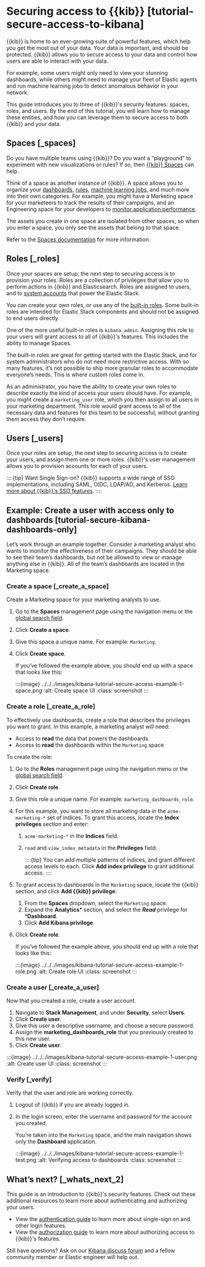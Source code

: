 # Securing access to {{kib}} [tutorial-secure-access-to-kibana]

{{kib}} is home to an ever-growing suite of powerful features, which help you get the most out of your data. Your data is important, and should be protected. {{kib}} allows you to secure access to your data and control how users are able to interact with your data.

For example, some users might only need to view your stunning dashboards, while others might need to manage your fleet of Elastic agents and run machine learning jobs to detect anomalous behavior in your network.

This guide introduces you to three of {{kib}}'s security features: spaces, roles, and users. By the end of this tutorial, you will learn how to manage these entities, and how you can leverage them to secure access to both {{kib}} and your data.


## Spaces [_spaces]

Do you have multiple teams using {{kib}}? Do you want a “playground” to experiment with new visualizations or rules? If so, then [{{kib}} Spaces](../../../deploy-manage/manage-spaces.md) can help.

Think of a space as another instance of {{kib}}. A space allows you to organize your [dashboards](../../../explore-analyze/dashboards.md), [rules](../../../explore-analyze/alerts-cases.md), [machine learning jobs](../../../explore-analyze/machine-learning/machine-learning-in-kibana.md), and much more into their own categories. For example, you might have a Marketing space for your marketeers to track the results of their campaigns, and an Engineering space for your developers to [monitor application performance](https://www.elastic.co/guide/en/apm/guide/current/apm-overview.html).

The assets you create in one space are isolated from other spaces, so when you enter a space, you only see the assets that belong to that space.

Refer to the [Spaces documentation](../../../deploy-manage/manage-spaces.md) for more information.


## Roles [_roles]

Once your spaces are setup, the next step to securing access is to provision your roles. Roles are a collection of privileges that allow you to perform actions in {{kib}} and Elasticsearch. Roles are assigned to users, and to [system accounts](../../../deploy-manage/users-roles/cluster-or-deployment-auth/built-in-users.md) that power the Elastic Stack.

You can create your own roles, or use any of the [built-in roles](../../../deploy-manage/users-roles/cluster-or-deployment-auth/built-in-roles.md). Some built-in roles are intended for Elastic Stack components and should not be assigned to end users directly.

One of the more useful built-in roles is `kibana_admin`. Assigning this role to your users will grant access to all of {{kib}}'s features. This includes the ability to manage Spaces.

The built-in roles are great for getting started with the Elastic Stack, and for system administrators who do not need more restrictive access. With so many features, it’s not possible to ship more granular roles to accommodate everyone’s needs. This is where custom roles come in.

As an administrator, you have the ability to create your own roles to describe exactly the kind of access your users should have. For example, you might create a `marketing_user` role, which you then assign to all users in your marketing department. This role would grant access to all of the necessary data and features for this team to be successful, without granting them access they don’t require.


## Users [_users]

Once your roles are setup, the next step to securing access is to create your users, and assign them one or more roles. {{kib}}'s user management allows you to provision accounts for each of your users.

::::{tip}
Want Single Sign-on? {{kib}} supports a wide range of SSO implementations, including SAML, OIDC, LDAP/AD, and Kerberos. [Learn more about {{kib}}'s SSO features](../../../deploy-manage/users-roles/cluster-or-deployment-auth/user-authentication.md).
::::



## Example: Create a user with access only to dashboards [tutorial-secure-kibana-dashboards-only]

Let’s work through an example together. Consider a marketing analyst who wants to monitor the effectiveness of their campaigns. They should be able to see their team’s dashboards, but not be allowed to view or manage anything else in {{kib}}. All of the team’s dashboards are located in the Marketing space.


### Create a space [_create_a_space]

Create a Marketing space for your marketing analysts to use.

1. Go to the **Spaces** management page using the navigation menu or the [global search field](/explore-analyze/find-and-organize/find-apps-and-objects.md).
2. Click **Create a space**.
3. Give this space a unique name. For example: `Marketing`.
4. Click **Create space**.

    If you’ve followed the example above, you should end up with a space that looks like this:

    :::{image} ../../../images/kibana-tutorial-secure-access-example-1-space.png
    :alt: Create space UI
    :class: screenshot
    :::



### Create a role [_create_a_role]

To effectively use dashboards, create a role that describes the privileges you want to grant. In this example, a marketing analyst will need:

* Access to **read** the data that powers the dashboards
* Access to **read** the dashboards within the `Marketing` space

To create the role:

1. Go to the **Roles** management page using the navigation menu or the [global search field](/explore-analyze/find-and-organize/find-apps-and-objects.md).
2. Click **Create role**.
3. Give this role a unique name. For example: `marketing_dashboards_role`.
4. For this example, you want to store all marketing data in the `acme-marketing-*` set of indices. To grant this access, locate the **Index privileges** section and enter:

    1. `acme-marketing-*` in the **Indices** field.
    2. `read` and `view_index_metadata` in the **Privileges** field.

        ::::{tip}
        You can add multiple patterns of indices, and grant different access levels to each. Click **Add index privilege** to grant additional access.
        ::::

5. To grant access to dashboards in the `Marketing` space, locate the {{kib}} section, and click **Add {{kib}} privilege**:

    1. From the **Spaces** dropdown, select the `Marketing` space.
    2. Expand the **Analytics*** section, and select the ***Read*** privilege for ***Dashboard**.
    3. Click **Add Kibana privilege**.

6. Click **Create role**.

    If you’ve followed the example above, you should end up with a role that looks like this:

    :::{image} ../../../images/kibana-tutorial-secure-access-example-1-role.png
    :alt: Create role UI
    :class: screenshot
    :::



### Create a user [_create_a_user]

Now that you created a role, create a user account.

1. Navigate to **Stack Management**, and under **Security**, select **Users**.
2. Click **Create user**.
3. Give this user a descriptive username, and choose a secure password.
4. Assign the **marketing_dashboards_role** that you previously created to this new user.
5. Click **Create user**.

:::{image} ../../../images/kibana-tutorial-secure-access-example-1-user.png
:alt: Create user UI
:class: screenshot
:::


### Verify [_verify]

Verify that the user and role are working correctly.

1. Logout of {{kib}} if you are already logged in.
2. In the login screen, enter the username and password for the account you created.

    You’re taken into the `Marketing` space, and the main navigation shows only the **Dashboard** application.

    :::{image} ../../../images/kibana-tutorial-secure-access-example-1-test.png
    :alt: Verifying access to dashboards
    :class: screenshot
    :::



## What’s next? [_whats_next_2]

This guide is an introduction to {{kib}}'s security features. Check out these additional resources to learn more about authenticating and authorizing your users.

* View the [authentication guide](../../../deploy-manage/users-roles/cluster-or-deployment-auth/user-authentication.md) to learn more about single-sign on and other login features.
* View the [authorization guide](../../../deploy-manage/users-roles/cluster-or-deployment-auth/defining-roles.md) to learn more about authorizing access to {{kib}}'s features.

Still have questions? Ask  on our [Kibana discuss forum](https://discuss.elastic.co/c/kibana) and a fellow community member or Elastic engineer will help out.

